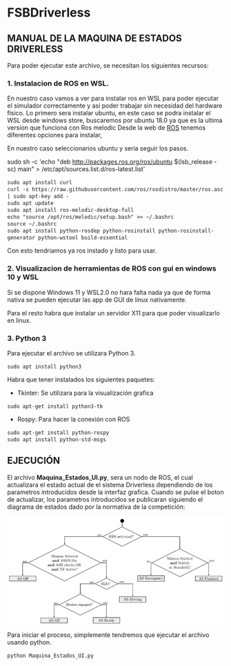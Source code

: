 # FSBDriverless

## MANUAL DE LA MAQUINA DE ESTADOS DRIVERLESS 

Para poder ejecutar este archivo, se necesitan los siguientes recursos:
### 1. Instalacion de ROS en WSL. 

En nuestro caso vamos a ver para instalar ros en WSL para poder ejecutar el simulador correctamente y asi poder trabajar sin necesidad del hardware fisico.
Lo primero sera instalar ubuntu, en este caso se podra instalar el WSL desde windows store, buscaremos por ubuntu 18.0 ya que es la ultima version que funciona con Ros melodic
Desde la web de [ROS](http://wiki.ros.org/melodic/Installation) tenemos diferentes opciones para instalar, 

En nuestro caso seleccionarios ubuntu y seria seguir los pasos.

  sudo sh -c 'echo "deb http://packages.ros.org/ros/ubuntu $(lsb_release -sc) main" > /etc/apt/sources.list.d/ros-latest.list'
 ``` 
 sudo apt install curl
 curl -s https://raw.githubusercontent.com/ros/rosdistro/master/ros.asc | sudo apt-key add -
 sudo apt update
 sudo apt install ros-melodic-desktop-full
 echo "source /opt/ros/melodic/setup.bash" >> ~/.bashrc
 source ~/.bashrc
 sudo apt install python-rosdep python-rosinstall python-rosinstall-generator python-wstool build-essential
```
Con esto tendriamos ya ros instado y listo para usar.
### 2. Visualizacion de herramientas de ROS con gui en windows 10 y WSL

Si se dispone Windows 11 y WSL2.0 no hara falta nada ya que de forma nativa se pueden ejecutar las app de GUI de linux nativamente.

Para el resto habra que instalar un servidor X11 para que poder visualizarlo en linux.
### 3. Python 3

Para ejecutar el archivo se utilizara Python 3.
```
sudo apt install python3
```
Habra que tener instalados los siguientes paquetes:
- Tkinter: Se utilizara para la visualización grafica
```
sudo apt-get install python3-tk
```
- Rospy: Para hacer la conexión con ROS
```
sudo apt-get install python-rospy
sudo apt install python-std-msgs
```
## EJECUCIÓN

El archivo **Maquina_Estados_UI.py**, sera un nodo de ROS, el cual actualizara el estado actual de el sistema Driverless dependiendo de los parametros introducidos desde la interfaz grafica. Cuando se pulse el boton de actualizar, los parametros introducidos se publicaran siguiendo el diagrama de estados dado por la normativa de la competición:

![Diarama de estados](./Diagramas/diagrama_estados.png)

Para iniciar el proceso, simplemente tendremos que ejecutar el archivo usando python.
```
python Maquina_Estados_UI.py
```
